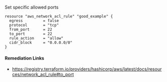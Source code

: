 
Set specific allowed ports

```hcl
resource "aws_network_acl_rule" "good_example" {
  egress         = false
  protocol       = "tcp"
  from_port      = 22
  to_port        = 22
  rule_action    = "allow"
  cidr_block     = "0.0.0.0/0"
}
```

#### Remediation Links
 - https://registry.terraform.io/providers/hashicorp/aws/latest/docs/resources/network_acl_rule#to_port
        